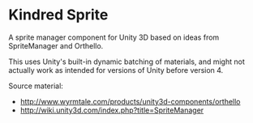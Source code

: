Kindred Sprite
==============

A sprite manager component for Unity 3D based on ideas from SpriteManager and Orthello.

This uses Unity's built-in dynamic batching of materials, and might not actually work as intended for versions of Unity before version 4.

Source material:
* http://www.wyrmtale.com/products/unity3d-components/orthello
* http://wiki.unity3d.com/index.php?title=SpriteManager
